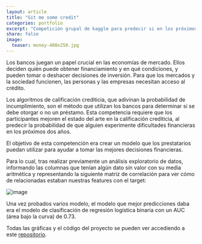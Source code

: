 ```yaml
---
layout: article
title: "Git me some credit"
categories: portfolio
excerpt: "Competición grupal de kaggle para predecir si en los próximos 2 años una persona puede pagar un crédito o no"
share: false
image:
  teaser: money-400x250.jpg
---
```


Los bancos juegan un papel crucial en las economías de mercado. Ellos deciden quién puede obtener financiamiento y en qué condiciones, y pueden tomar o deshacer decisiones de inversión. Para que los mercados y la sociedad funcionen, las personas y las empresas necesitan acceso al crédito.

Los algoritmos de calificación crediticia, que adivinan la probabilidad de incumplimiento, son el método que utilizan los bancos para determinar si se debe otorgar o no un préstamo. Esta competencia requiere que los participantes mejoren el estado del arte en la calificación crediticia, al predecir la probabilidad de que alguien experimente dificultades financieras en los próximos dos años.

El objetivo de esta competención era crear un modelo que los prestatarios puedan utilizar para ayudar a tomar las mejores decisiones financieras.

Para lo cual, tras realizar previamente un análisis exploratorio de datos, informando las columnas que tenían algún dato sin valor con su media aritmética y representando la siguiente matriz de correlación para ver cómo de relacionadas estaban nuestras features con el target:

![image](https://github.com/sonimik13/portfolio/blob/gh-pages/images/matriz-750.jpg)


Una vez probados varios modelo, el modelo que mejor predicciones daba era el modelo de clasificación de regresión logística binaria con un AUC (área bajo la curva) de 0.73. 

Todas las gráficas y el código del proyecto se pueden ver accediendo a este [repositorio](https://github.com/sonimik13/give-me-some-credit).
